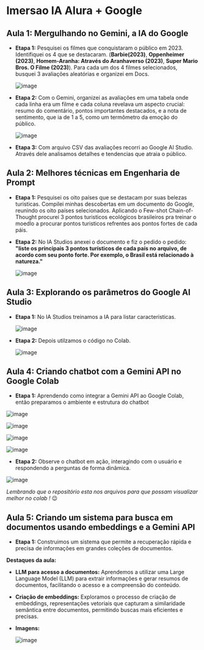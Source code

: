 # Imersao IA Alura + Google

## Aula 1: Mergulhando no Gemini, a IA do Google

- **Etapa 1:** Pesquisei os filmes que conquistaram o público em 2023. Identifiquei os 4 que se destacaram. (**Barbie(2023)**, **Oppenheimer (2023)**, **Homem-Aranha: Através do Aranhaverso (2023)**, **Super Mario Bros. O Filme (2023)**). Para cada um dos 4 filmes selecionados, busquei 3 avaliações aleatórias e organizei em Docs.
  
  ![image](https://github.com/Lybnih/Imersao_IA_Alura_Google/assets/132515156/5c07e3da-be78-4b46-8e26-2cefc97b476b)
  
- **Etapa 2:** Com o Gemini, organizei as avaliações em uma tabela onde cada linha era um filme e cada coluna revelava um aspecto crucial: resumo do comentário, pontos importantes destacados, e a nota de sentimento, que ia de 1 a 5, como um termômetro da emoção do público.

  ![image](https://github.com/Lybnih/Imersao_IA_Alura_Google/assets/132515156/644a34c5-8e84-4243-946c-62082daa2174)

- **Etapa 3:** Com arquivo CSV das avaliações recorri ao Google AI Studio. Através dele analisamos detalhes e tendencias que atraia o público.

## Aula 2: Melhores técnicas em Engenharia de Prompt

- **Etapa 1:** Pesquisei os oito países que se destacam por suas belezas turisticas. Compilei minhas descobertas em um documento do Google, reunindo os oito países selecionados. Aplicando o Few-shot Chain-of-Thought procurei 3 pontos turisticos ecológicos brasileiros pra treinar o moedlo a procurar pontos turisticos refrentes aos pontos fortes de cada páis.
  
- **Etapa 2:** No IA Studios anexei o documento e fiz o pedido o pedido: **"liste os principais 3 pontos turísticos de cada país no arquivo, de acordo com seu ponto forte. Por exemplo, o Brasil está relacionado à natureza."**
  
  ![image](https://github.com/Lybnih/Imersao_IA_Alura_Google/assets/132515156/17a0b894-d420-40e3-bbb3-7accee63b837)

## Aula 3: Explorando os parâmetros do Google AI Studio

- **Etapa 1:** No IA Studios treinamos a IA para listar caracteristicas.
  
  ![image](https://github.com/Lybnih/Imersao_IA_Alura_Google/assets/132515156/68e0aaf6-66ab-45c0-b771-e6de8fb07a64)

- **Etapa 2:** Depois utilzamos o código no Colab.
  
  ![image](https://github.com/Lybnih/Imersao_IA_Alura_Google/assets/132515156/37bcc4c3-2fd9-4d13-9853-0d230a0a7b5d)
  
## Aula 4: Criando chatbot com a Gemini API no Google Colab

-  **Etapa 1:** Aprendendo como integrar a Gemini API ao Google Colab, então preparamos o ambiente e estrutura do chatbot

  ![image](https://github.com/Lybnih/Imersao_IA_Alura_Google/assets/132515156/8f4ca8e7-7dbf-404f-8170-86dd1d471ece)

  ![image](https://github.com/Lybnih/Imersao_IA_Alura_Google/assets/132515156/80ace3de-8a6a-472a-b7cf-50a4491e319b)

  ![image](https://github.com/Lybnih/Imersao_IA_Alura_Google/assets/132515156/1f50b4d0-58ea-4a35-ab8d-8db54aa23a26)

  ![image](https://github.com/Lybnih/Imersao_IA_Alura_Google/assets/132515156/8bf15ec8-10b6-41d2-ab65-3fe4f87cfcd0)

-  **Etapa 2:** Observe o chatbot em ação, interagindo com o usuário e respondendo a perguntas de forma dinâmica.
  
  ![image](https://github.com/Lybnih/Imersao_IA_Alura_Google/assets/132515156/e7c5fa1d-ae77-4aad-8af4-0790c9ad34d0)

*Lembrando que o repositório esta nos arquivos para que possam visualizar melhor no colab !* :wink:

## Aula 5: Criando um sistema para busca em documentos usando embeddings e a Gemini API

-  **Etapa 1:** Construimos um sistema que permite a recuperação rápida e precisa de informações em grandes coleções de documentos.

**Destaques da aula:**

- **LLM para acesso a documentos:** Aprendemos a utilizar uma Large Language Model (LLM) para extrair informações e gerar resumos de documentos, facilitando o acesso e a compreensão do conteúdo.

- **Criação de embeddings:** Exploramos o processo de criação de embeddings, representações vetoriais que capturam a similaridade semântica entre documentos, permitindo buscas mais eficientes e precisas.

- **Imagens:**

  ![image](https://github.com/Lybnih/Imersao_IA_Alura_Google/assets/132515156/a5290061-ad6d-4e4a-9588-91f95a3304db)

